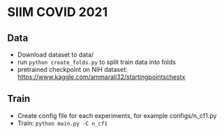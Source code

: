 # SIIM COVID 2021
## Data
* Download dataset to data/
* run `python create_folds.py` to split train data into folds
* pretrained checkpoint on NIH dataset: https://www.kaggle.com/ammarali32/startingpointschestx

## Train
* Create config file for each experiments, for example configs/n_cf1.py
* Train: `python main.py -C n_cf1`

